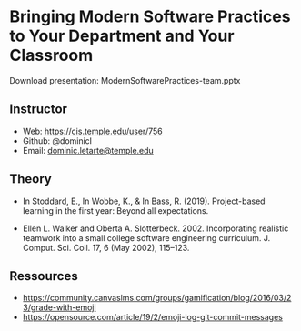 # Bringing Modern Software Practices to Your Department and Your Classroom

Download presentation: ModernSoftwarePractices-team.pptx


## Instructor
- Web: https://cis.temple.edu/user/756
- Github: @dominicl
- Email: dominic.letarte@temple.edu

## Theory
- In Stoddard, E., In Wobbe, K., & In Bass, R. (2019). Project-based learning in the first year: Beyond all expectations.

- Ellen L. Walker and Oberta A. Slotterbeck. 2002. Incorporating realistic teamwork into a small college software engineering curriculum. J. Comput. Sci. Coll. 17, 6 (May 2002), 115–123.


## Ressources
- https://community.canvaslms.com/groups/gamification/blog/2016/03/23/grade-with-emoji
- https://opensource.com/article/19/2/emoji-log-git-commit-messages


